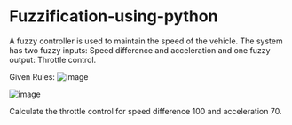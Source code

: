 # Fuzzification-using-python

A fuzzy controller is used to maintain the speed of the vehicle. The system has two fuzzy inputs: Speed difference and acceleration and one fuzzy output: Throttle control.

Given Rules:
![image](https://github.com/Mahizha-N-S/Fuzzification-using-python/assets/102713447/80d23490-101d-48dd-9b1e-52c317504920)

![image](https://github.com/Mahizha-N-S/Fuzzification-using-python/assets/102713447/c664958a-1674-4eec-99e6-1e4662da80a4)


Calculate the throttle control for speed difference 100 and acceleration 70.
